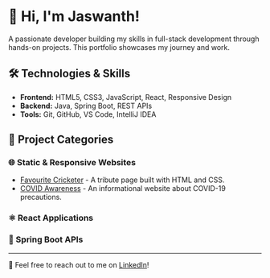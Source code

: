 # 👋 Hi, I'm Jaswanth!

A passionate developer building my skills in full-stack development through hands-on projects. This portfolio showcases my journey and work.

## 🛠️ Technologies & Skills
- **Frontend:** HTML5, CSS3, JavaScript, React, Responsive Design
- **Backend:** Java, Spring Boot, REST APIs
- **Tools:** Git, GitHub, VS Code, IntelliJ IDEA

## 📂 Project Categories

### 🌐 Static & Responsive Websites
- [Favourite Cricketer](https://github.com/Jaswanth-codeio/favourite_cricketer) - A tribute page built with HTML and CSS.
- [COVID Awareness](https://github.com/Jaswanth-codeio/covid) - An informational website about COVID-19 precautions.

### ⚛️ React Applications

### 🍃 Spring Boot APIs

---

💬 Feel free to reach out to me on [LinkedIn](https://www.linkedin.com/in/jaswanthdadi/)!
